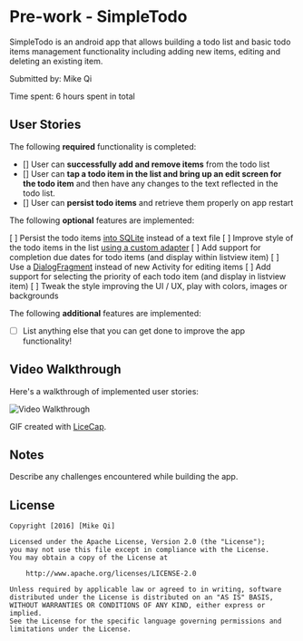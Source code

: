 # Pre-work - SimpleTodo

SimpleTodo is an android app that allows building a todo list and basic todo items management functionality including adding new items, editing and deleting an existing item.

Submitted by: Mike Qi

Time spent: 6 hours spent in total

## User Stories

The following **required** functionality is completed:

* [] User can **successfully add and remove items** from the todo list
* [] User can **tap a todo item in the list and bring up an edit screen for the todo item** and then have any changes to the text reflected in the todo list.
* [] User can **persist todo items** and retrieve them properly on app restart

The following **optional** features are implemented:

 [ ] Persist the todo items [into SQLite](http://guides.codepath.com/android/Persisting-Data-to-the-Device#sqlite) instead of a text file
 [ ] Improve style of the todo items in the list [using a custom adapter](http://guides.codepath.com/android/Using-an-ArrayAdapter-with-ListView)
 [ ] Add support for completion due dates for todo items (and display within listview item)
 [ ] Use a [DialogFragment](http://guides.codepath.com/android/Using-DialogFragment) instead of new Activity for editing items
 [ ] Add support for selecting the priority of each todo item (and display in listview item)
 [ ] Tweak the style improving the UI / UX, play with colors, images or backgrounds

The following **additional** features are implemented:

* [ ] List anything else that you can get done to improve the app functionality!

## Video Walkthrough 

Here's a walkthrough of implemented user stories:

<img src='http://i.imgur.com/Nd3TR3S.gif' title='Video Walkthrough' width='' alt='Video Walkthrough' />

GIF created with [LiceCap](http://www.cockos.com/licecap/).

## Notes

Describe any challenges encountered while building the app.

## License

    Copyright [2016] [Mike Qi]

    Licensed under the Apache License, Version 2.0 (the "License");
    you may not use this file except in compliance with the License.
    You may obtain a copy of the License at

        http://www.apache.org/licenses/LICENSE-2.0

    Unless required by applicable law or agreed to in writing, software
    distributed under the License is distributed on an "AS IS" BASIS,
    WITHOUT WARRANTIES OR CONDITIONS OF ANY KIND, either express or implied.
    See the License for the specific language governing permissions and
    limitations under the License.

